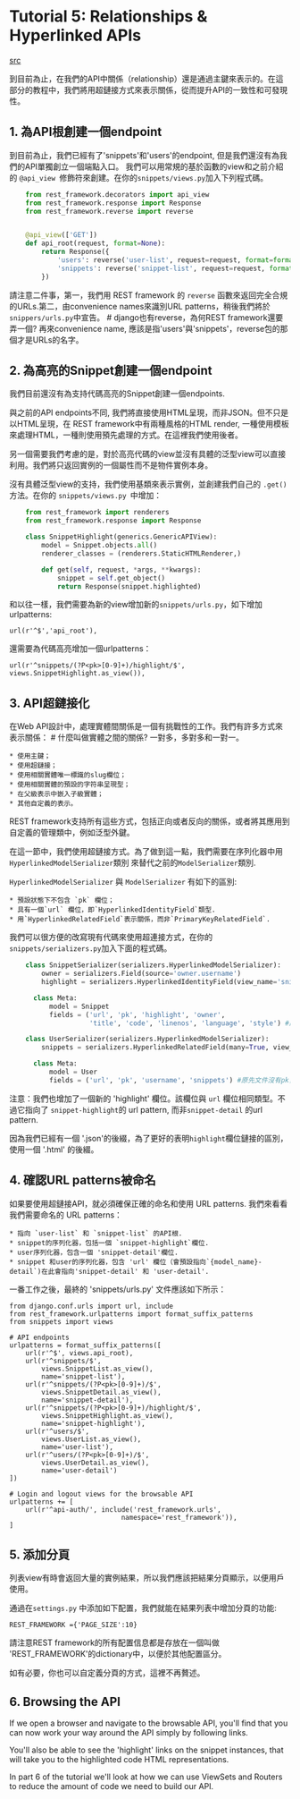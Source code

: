 # Tutorial 5: Relationships & Hyperlinked APIs

[src](http://django-rest-framework.org/tutorial/5-relationships-and-hyperlinked-apis.html)

到目前為止，在我們的API中關係（relationship）還是通過主鍵來表示的。在這部分的教程中，我們將用超鏈接方式來表示關係，從而提升API的一致性和可發現性。

## 1. 為API根創建一個endpoint

到目前為止，我們已經有了'snippets'和'users'的endpoint, 但是我們還沒有為我們的API單獨創立一個端點入口。
我們可以用常規的基於函數的view和之前介紹的 `@api_view `修飾符來創建。在你的`snippets/views.py`加入下列程式碼。

```python    
    from rest_framework.decorators import api_view
    from rest_framework.response import Response
    from rest_framework.reverse import reverse


    @api_view(['GET'])
    def api_root(request, format=None):
        return Response({
            'users': reverse('user-list', request=request, format=format),
            'snippets': reverse('snippet-list', request=request, format=format)
        })
```
請注意二件事，第一，我們用 REST framework 的 `reverse` 函數來返回完全合規的URLs.第二，由convenience names來識別URL patterns，稍後我們將於`snippers/urls.py`中宣告。 # django也有reverse，為何REST framework還要弄一個? 再來convenience name, 應該是指'users'與'snippets'，reverse包的那個才是URLs的名字。 

## 2. 為高亮的Snippet創建一個endpoint

我們目前還沒有為支持代碼高亮的Snippet創建一個endpoints.

與之前的API endpoints不同, 我們將直接使用HTML呈現，而非JSON。但不只是以HTML呈現，在 REST framework中有兩種風格的HTML render, 一種使用模板來處理HTML，一種則使用預先處理的方式。在這裡我們使用後者。

另一個需要我們考慮的是，對於高亮代碼的view並沒有具體的泛型view可以直接利用。我們將只返回實例的一個屬性而不是物件實例本身。

沒有具體泛型view的支持，我們使用基類來表示實例，並創建我們自己的 `.get() `方法。在你的 `snippets/views.py `中增加：

```python    
    from rest_framework import renderers
    from rest_framework.response import Response

    class SnippetHighlight(generics.GenericAPIView):
        model = Snippet.objects.all()
        renderer_classes = (renderers.StaticHTMLRenderer,)

        def get(self, request, *args, **kwargs):
            snippet = self.get_object()
            return Response(snippet.highlighted) 
```
和以往一樣，我們需要為新的view增加新的`snippets/urls.py`，如下增加urlpatterns:

    url(r'^$','api_root'),

還需要為代碼高亮增加一個urlpatterns：

    url(r'^snippets/(?P<pk>[0-9]+)/highlight/$', views.SnippetHighlight.as_view()),

## 3. API超鏈接化

在Web API設計中，處理實體間關係是一個有挑戰性的工作。我們有許多方式來表示關係： # 什麼叫做實體之間的關係? 一對多，多對多和一對一。

    * 使用主鍵；
    * 使用超鏈接；
    * 使用相關實體唯一標識的slug欄位；
    * 使用相關實體的預設的字符串呈現型；
    * 在父級表示中嵌入子級實體；
    * 其他自定義的表示。

REST framework支持所有這些方式，包括正向或者反向的關係，或者將其應用到自定義的管理類中，例如泛型外鍵。

在這一節中，我們使用超鏈接方式。為了做到這一點，我們需要在序列化器中用 `HyperlinkedModelSerializer`類別 來替代之前的`ModelSerializer`類別.

`HyperlinkedModelSerializer` 與 `ModelSerializer` 有如下的區別:

    * 預設狀態下不包含 `pk` 欄位；
    * 具有一個`url` 欄位，即`HyperlinkedIdentityField`類型.
    * 用`HyperlinkedRelatedField`表示關係，而非`PrimaryKeyRelatedField`.

我們可以很方便的改寫現有代碼來使用超連接方式，在你的`snippets/serializers.py`加入下面的程式碼。

```python
    class SnippetSerializer(serializers.HyperlinkedModelSerializer): 
        owner = serializers.Field(source='owner.username') 
        highlight = serializers.HyperlinkedIdentityField(view_name='snippet-highlight', format='html')

      class Meta:
          model = Snippet
          fields = ('url', 'pk', 'highlight', 'owner',
                    'title', 'code', 'linenos', 'language', 'style') #原先文件沒有pk，後面改有

    class UserSerializer(serializers.HyperlinkedModelSerializer): 
        snippets = serializers.HyperlinkedRelatedField(many=True, view_name='snippet-detail', read_only=True)

      class Meta:
          model = User
          fields = ('url', 'pk', 'username', 'snippets') #原先文件沒有pk，後面改有
```
注意：我們也增加了一個新的 'highlight' 欄位。該欄位與 `url` 欄位相同類型。不過它指向了 `snippet-highlight`的 url pattern, 而非`snippet-detail` 的url pattern.

因為我們已經有一個 '.json'的後綴，為了更好的表明`highlight`欄位鏈接的區別，使用一個 '.html' 的後綴。

## 4. 確認URL patterns被命名

如果要使用超鏈接API，就必須確保正確的命名和使用 URL patterns. 我們來看看我們需要命名的 URL patterns：

    * 指向 `user-list` 和 `snippet-list` 的API根.
    * snippet的序列化器，包括一個 `snippet-highlight`欄位.
    * user序列化器，包含一個 'snippet-detail'欄位.
    * snippet 和user的序列化器，包含 'url' 欄位（會預設指向`{model_name}-detail`)在此會指向'snippet-detail' 和 'user-detail'.

一番工作之後，最終的 'snippets/urls.py' 文件應該如下所示：

    from django.conf.urls import url, include
    from rest_framework.urlpatterns import format_suffix_patterns
    from snippets import views

    # API endpoints
    urlpatterns = format_suffix_patterns([
        url(r'^$', views.api_root),
        url(r'^snippets/$',
            views.SnippetList.as_view(),
            name='snippet-list'),
        url(r'^snippets/(?P<pk>[0-9]+)/$',
            views.SnippetDetail.as_view(),
            name='snippet-detail'),
        url(r'^snippets/(?P<pk>[0-9]+)/highlight/$',
            views.SnippetHighlight.as_view(),
            name='snippet-highlight'),
        url(r'^users/$',
            views.UserList.as_view(),
            name='user-list'),
        url(r'^users/(?P<pk>[0-9]+)/$',
            views.UserDetail.as_view(),
            name='user-detail')
    ])

    # Login and logout views for the browsable API
    urlpatterns += [
        url(r'^api-auth/', include('rest_framework.urls',
                                namespace='rest_framework')),
    ]

## 5. 添加分頁

列表view有時會返回大量的實例結果，所以我們應該把結果分頁顯示，以便用戶使用。

通過在`settings.py` 中添加如下配置，我們就能在結果列表中增加分頁的功能:

    REST_FRAMEWORK ={'PAGE_SIZE':10}

請注意REST framework的所有配置信息都是存放在一個叫做 'REST_FRAMEWORK'的dictionary中，以便於其他配置區分。

如有必要，你也可以自定義分頁的方式，這裡不再贅述。

## 6. Browsing the API

If we open a browser and navigate to the browsable API, you'll find that you can now work your way around the API simply by following links.

You'll also be able to see the 'highlight' links on the snippet instances, that will take you to the highlighted code HTML representations.

In part 6 of the tutorial we'll look at how we can use ViewSets and Routers to reduce the amount of code we need to build our API.

